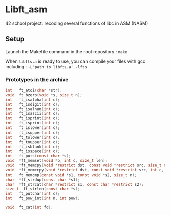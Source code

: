 # Libft_asm

42 school project: recoding several functions of libc in ASM (NASM)

## Setup

Launch the Makefile command in the root repository : `make`

When `libfts.a` is ready to use, you can compile your files with gcc including : `-L'path to libfts.a' -lfts`

### Prototypes in the archive

```c
int   ft_atoi(char *str);
void  ft_bzero(void *s, size_t n);
int   ft_isalpha(int c);
int   ft_isdigit(int c);
int   ft_isalnum(int c);
int   ft_isascii(int c);
int   ft_isprint(int c);
int   ft_isprint(int c);
int   ft_islower(int c);
int   ft_isupper(int c);
int   ft_tolower(int c);
int   ft_toupper(int c);
int   ft_isblank(int c);
int   ft_isspace(int c);
int   ft_puts(const char *s);
void  *ft_memset(void *b, int c, size_t len);
void  *ft_memcpy(void *restrict dst, const void *restrict src, size_t n);
void  *ft_memccpy(void *restrict dst, const void *restrict src, int c, size_t n);
int   ft_memcmp(const void *s1, const void *s2, size_t n);
char  *ft_strdup(const char *s1);
char  *ft_strcat(char *restrict s1, const char *restrict s2);
size_t  ft_strlen(const char *s);
int   ft_putchar(int c);
int   ft_pow_int(int n, int pow);

void  ft_cat(int fd);
```
